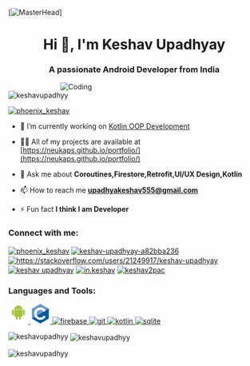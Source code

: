[![MasterHead](https://i0.wp.com/imgs.hipertextual.com/wp-content/uploads/2011/10/androids.gif?fit=1019%2C347&quality=50&strip=all&ssl=1)]
<h1 align="center">Hi 👋, I'm Keshav Upadhyay</h1>
<h3 align="center">A passionate Android Developer from India</h3>
<img align="right" alt="Coding" width="400" src="https://media1.giphy.com/media/v1.Y2lkPTc5MGI3NjExa2pwemlqbjR5cTd0a2pjMTNucXJjZjl1eTR6N2t5ZWgxc3VuNHc0cSZlcD12MV9pbnRlcm5hbF9naWZfYnlfaWQmY3Q9Zw/qgQUggAC3Pfv687qPC/giphy.gif">


<p align="left"> <img src="https://komarev.com/ghpvc/?username=keshavupadhyy&label=Profile%20views&color=0e75b6&style=flat" alt="keshavupadhyy" /> </p>

<p align="left"> <a href="https://twitter.com/phoenix_keshav" target="blank"><img src="https://img.shields.io/twitter/follow/phoenix_keshav?logo=twitter&style=for-the-badge" alt="phoenix_keshav" /></a> </p>

- 🔭 I’m currently working on [Kotlin OOP Development](https://github.com/Keshavupadhyy/ObjectOrientedProgramminginKotlln)

- 👨‍💻 All of my projects are available at [https://neukaps.github.io/portfolio/](https://neukaps.github.io/portfolio/)

- 💬 Ask me about **Coroutines,Firestore,Retrofit,UI/UX Design,Kotlin**

- 📫 How to reach me **upadhyakeshav555@gmail.com**

- ⚡ Fun fact **I think I am Developer**

<h3 align="left">Connect with me:</h3>
<p align="left">
<a href="https://twitter.com/phoenix_keshav" target="blank"><img align="center" src="https://raw.githubusercontent.com/rahuldkjain/github-profile-readme-generator/master/src/images/icons/Social/twitter.svg" alt="phoenix_keshav" height="30" width="40" /></a>
<a href="https://linkedin.com/in/keshav-upadhyay-a82bba236" target="blank"><img align="center" src="https://raw.githubusercontent.com/rahuldkjain/github-profile-readme-generator/master/src/images/icons/Social/linked-in-alt.svg" alt="keshav-upadhyay-a82bba236" height="30" width="40" /></a>
<a href="https://stackoverflow.com/users/https://stackoverflow.com/users/21249917/keshav-upadhyay" target="blank"><img align="center" src="https://raw.githubusercontent.com/rahuldkjain/github-profile-readme-generator/master/src/images/icons/Social/stack-overflow.svg" alt="https://stackoverflow.com/users/21249917/keshav-upadhyay" height="30" width="40" /></a>
<a href="https://fb.com/keshav upadhyay" target="blank"><img align="center" src="https://raw.githubusercontent.com/rahuldkjain/github-profile-readme-generator/master/src/images/icons/Social/facebook.svg" alt="keshav upadhyay" height="30" width="40" /></a>
<a href="https://instagram.com/in.keshav" target="blank"><img align="center" src="https://raw.githubusercontent.com/rahuldkjain/github-profile-readme-generator/master/src/images/icons/Social/instagram.svg" alt="in.keshav" height="30" width="40" /></a>
<a href="https://auth.geeksforgeeks.org/user/keshav2pac" target="blank"><img align="center" src="https://raw.githubusercontent.com/rahuldkjain/github-profile-readme-generator/master/src/images/icons/Social/geeks-for-geeks.svg" alt="keshav2pac" height="30" width="40" /></a>
</p>

<h3 align="left">Languages and Tools:</h3>
<p align="left"> <a href="https://developer.android.com" target="_blank" rel="noreferrer"> <img src="https://raw.githubusercontent.com/devicons/devicon/master/icons/android/android-original-wordmark.svg" alt="android" width="40" height="40"/> </a> <a href="https://www.cprogramming.com/" target="_blank" rel="noreferrer"> <img src="https://raw.githubusercontent.com/devicons/devicon/master/icons/c/c-original.svg" alt="c" width="40" height="40"/> </a> <a href="https://firebase.google.com/" target="_blank" rel="noreferrer"> <img src="https://www.vectorlogo.zone/logos/firebase/firebase-icon.svg" alt="firebase" width="40" height="40"/> </a> <a href="https://git-scm.com/" target="_blank" rel="noreferrer"> <img src="https://www.vectorlogo.zone/logos/git-scm/git-scm-icon.svg" alt="git" width="40" height="40"/> </a> <a href="https://kotlinlang.org" target="_blank" rel="noreferrer"> <img src="https://www.vectorlogo.zone/logos/kotlinlang/kotlinlang-icon.svg" alt="kotlin" width="40" height="40"/> </a> <a href="https://www.sqlite.org/" target="_blank" rel="noreferrer"> <img src="https://www.vectorlogo.zone/logos/sqlite/sqlite-icon.svg" alt="sqlite" width="40" height="40"/> </a> </p>

<p><img align="left" src="https://github-readme-stats.vercel.app/api/top-langs?username=keshavupadhyy&show_icons=true&locale=en&layout=compact" alt="keshavupadhyy" /></p>

<p>&nbsp;<img align="center" src="https://github-readme-stats.vercel.app/api?username=keshavupadhyy&show_icons=true&locale=en" alt="keshavupadhyy" /></p>

<p><img align="center" src="https://github-readme-streak-stats.herokuapp.com/?user=keshavupadhyy&" alt="keshavupadhyy" /></p>

